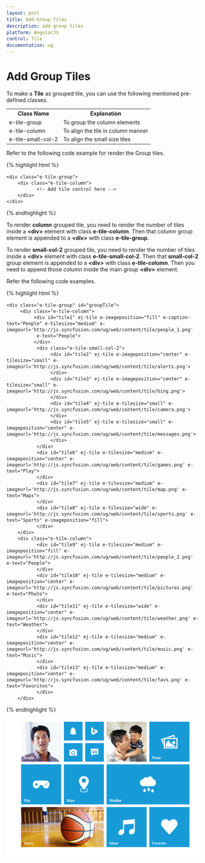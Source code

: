 ```yaml
---
layout: post
title: Add-Group-Tiles
description: add group tiles
platform: AngularJS
control: Tile
documentation: ug
---
```


# Add Group Tiles

To make a **Tile** as grouped tile, you can use the following mentioned pre-defined classes.

<table>
<tr>
<th>
Class Name</th><th>
Explanation</th></tr>
<tr>
<td>
e-tile-group</td><td>
To group the column elements</td></tr>
<tr>
<td>
e-tile-column</td><td>
To align the tile in column manner</td></tr>
<tr>
<td>
e-tile-small-col-2</td><td>
To align the small size tiles</td></tr>
</table>

Refer to the following code example for render the Group tiles.

{% highlight html %}

    <div class="e-tile-group">
        <div class="e-tile-column">
               <!— Add tile control here -->
        </div>
    </div>

{% endhighlight %}

To render **column** grouped tile, you need to render the number of tiles inside a **&lt;div&gt;** element with class **e-tile-column**. Then that column group element is appended to a **&lt;div&gt;** with class **e-tile-group**.     

To render **small-col-2** grouped tile, you need to render the number of tiles inside a **&lt;div&gt;** element with class **e-tile-small-col-2**. Then that **small-col-2** group element is appended to a **&lt;div&gt;** with class **e-tile-column**. Then you need to append those column inside the main group **&lt;div&gt;** element.                                                     

Refer the following code examples.

{% highlight html %}
    
    <div class="e-tile-group" id="groupTile">
         <div class="e-tile-column">
              <div id="tile1" ej-tile e-imageposition="fill" e-caption-text="People" e-tilesize="medium" e-imageurl='http://js.syncfusion.com/ug/web/content/tile/people_1.png'
               e-text="People">
              </div>
               <div class="e-tile-small-col-2">
                    <div id="tile2" ej-tile e-imageposition="center" e-tilesize="small" e-imageurl='http://js.syncfusion.com/ug/web/content/tile/alerts.png'>
                    </div>
                    <div id="tile3" ej-tile e-imageposition="center" e-tilesize="small" e-imageurl='http://js.syncfusion.com/ug/web/content/tile/bing.png'>
                    </div>
                    <div id="tile4" ej-tile e-tilesize="small" e-imageurl='http://js.syncfusion.com/ug/web/content/tile/camera.png'>
                    </div>
                    <div id="tile5" ej-tile e-tilesize="small" e-imageposition="center" e-imageurl='http://js.syncfusion.com/ug/web/content/tile/messages.png'>
                    </div>
               </div>
               <div id="tile6" ej-tile e-tilesize="medium" e-imageposition="center" e-imageurl='http://js.syncfusion.com/ug/web/content/tile/games.png' e-text="Play">
               </div>
               <div id="tile7" ej-tile e-tilesize="medium" e-imageurl='http://js.syncfusion.com/ug/web/content/tile/map.png' e-text="Maps">
               </div>
               <div id="tile8" ej-tile e-tilesize="wide" e-imageurl='http://js.syncfusion.com/ug/web/content/tile/sports.png' e-text="Sports" e-imageposition="fill">
               </div>
        </div>
        <div class="e-tile-column">
               <div id="tile9" ej-tile e-tilesize="medium" e-imageposition="fill" e-imageurl='http://js.syncfusion.com/ug/web/content/tile/people_2.png' e-text="People">
               </div>
               <div id="tile10" ej-tile e-tilesize="medium" e-imageposition="center" e-imageurl='http://js.syncfusion.com/ug/web/content/tile/pictures.png' e-text="Photo">
               </div>
               <div id="tile11" ej-tile e-tilesize="wide" e-imageposition="center" e-imageurl='http://js.syncfusion.com/ug/web/content/tile/weather.png' e-text="Weather">
               </div>
               <div id="tile12" ej-tile e-tilesize="medium" e-imageposition="center" e-imageurl='http://js.syncfusion.com/ug/web/content/tile/music.png' e-text="Music">
               </div>
               <div id="tile13" ej-tile e-tilesize="medium" e-imageposition="center" e-imageurl='http://js.syncfusion.com/ug/web/content/tile/favs.png' e-text="Favorites">
               </div>
        </div>
   </div>

{% endhighlight %}

![](Add-Group-Tiles_images/Add-Group-Tiles_img1.png)

